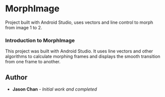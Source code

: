 # MorphImage
Project built with Android Studio, uses vectors and line control to morph from image 1 to 2.

### Introduction to MorphImage
This project was built with Android Studio.  It uses line vectors and other algorithms to 
calculate morphing frames and displays the smooth transition from one frame to another.

## Author
* **Jason Chan** - *Initial work and completed*
